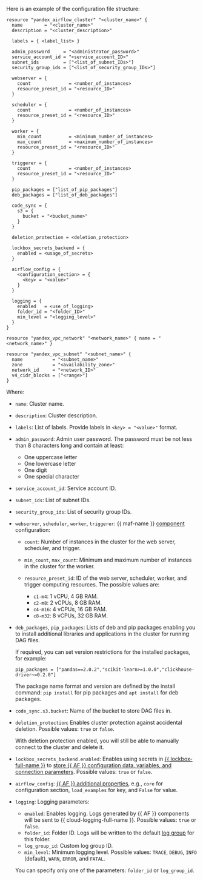 Here is an example of the configuration file structure:

```hcl
resource "yandex_airflow_cluster" "<cluster_name>" {
  name        = "<cluster_name>"
  description = "<cluster_description>"

  labels = { <label_list> }

  admin_password     = "<administrator_password>"
  service_account_id = "<service_account_ID>"
  subnet_ids         = ["<list_of_subnet_IDs>"]
  security_group_ids = ["<list_of_security_group_IDs>"]

  webserver = {
    count              = <number_of_instances>
    resource_preset_id = "<resource_ID>"
  }

  scheduler = {
    count              = <number_of_instances>
    resource_preset_id = "<resource_ID>"
  }

  worker = {
    min_count          = <minimum_number_of_instances>
    max_count          = <maximum_number_of_instances>
    resource_preset_id = "<resource_ID>"
  }

  triggerer = {
    count              = <number_of_instances>
    resource_preset_id = "<resource_ID>"
  }

  pip_packages = ["list_of_pip_packages"]
  deb_packages = ["list_of_deb_packages"]

  code_sync = {
    s3 = {
      bucket = "<bucket_name>"
    }
  }

  deletion_protection = <deletion_protection>

  lockbox_secrets_backend = {
    enabled = <usage_of_secrets>
  }

  airflow_config = {
    <configuration_section> = {
      <key> = "<value>"
    }
  }

  logging = {
    enabled   = <use_of_logging>
    folder_id = "<folder_ID>"
    min_level = "<logging_level>"
  }
}

resource "yandex_vpc_network" "<network_name>" { name = "<network_name>" }

resource "yandex_vpc_subnet" "<subnet_name>" {
  name           = "<subnet_name>"
  zone           = "<availability_zone>"
  network_id     = "<network_ID>"
  v4_cidr_blocks = ["<range>"]
}
```

Where:

* `name`: Cluster name.
* `description`: Cluster description.
* `labels`: List of labels. Provide labels in `<key> = "<value>"` format.
* `admin_password`: Admin user password. The password must be not less than 8 characters long and contain at least:

    * One uppercase letter
    * One lowercase letter
    * One digit
    * One special character

* `service_account_id`: Service account ID.
* `subnet_ids`: List of subnet IDs.
* `security_group_ids`: List of security group IDs.
* `webserver`, `scheduler`, `worker`, `triggerer`: {{ maf-name }} [component](../../../../managed-airflow/concepts/index.md#components) configuration:

    * `count`: Number of instances in the cluster for the web server, scheduler, and trigger.
    * `min_count`, `max_count`: Minimum and maximum number of instances in the cluster for the worker.
    * `resource_preset_id`: ID of the web server, scheduler, worker, and trigger computing resources. The possible values are:

        * `c1-m4`: 1 vCPU, 4 GB RAM.
        * `c2-m8`: 2 vCPUs, 8 GB RAM.
        * `c4-m16`: 4 vCPUs, 16 GB RAM.
        * `c8-m32`: 8 vCPUs, 32 GB RAM.

* `deb_packages`, `pip_packages`: Lists of deb and pip packages enabling you to install additional libraries and applications in the cluster for running DAG files.

    If required, you can set version restrictions for the installed packages, for example:

    ```hcl
    pip_packages = ["pandas==2.0.2","scikit-learn>=1.0.0","clickhouse-driver~=0.2.0"]
    ```

    The package name format and version are defined by the install command: `pip install` for pip packages and `apt install` for deb packages.

* `code_sync.s3.bucket`: Name of the bucket to store DAG files in.
* `deletion_protection`: Enables cluster protection against accidental deletion. Possible values: `true` or `false`.

    With deletion protection enabled, you will still be able to manually connect to the cluster and delete it.

* `lockbox_secrets_backend.enabled`: Enables using secrets in [{{ lockbox-full-name }}](../../../../lockbox/concepts/index.md) to [store {{ AF }} configuration data, variables, and connection parameters](../../../../managed-airflow/concepts/impersonation.md#lockbox-integration). Possible values: `true` or `false`.
* `airflow_config`: [{{ AF }} additional properties](https://airflow.apache.org/docs/apache-airflow/2.2.4/configurations-ref.html), e.g., `core` for configuration section, `load_examples` for key, and `False` for value.
* `logging`: Logging parameters:

    * `enabled`: Enables logging. Logs generated by {{ AF }} components will be sent to {{ cloud-logging-full-name }}. Possible values: `true` or `false`.
    * `folder_id`: Folder ID. Logs will be written to the default [log group](../../../../logging/concepts/log-group.md) for this folder.
    * `log_group_id`: Custom log group ID.
    * `min_level`: Minimum logging level. Possible values: `TRACE`, `DEBUG`, `INFO` (default), `WARN`, `ERROR`, and `FATAL`.

    You can specify only one of the parameters: `folder_id` or `log_group_id`.
